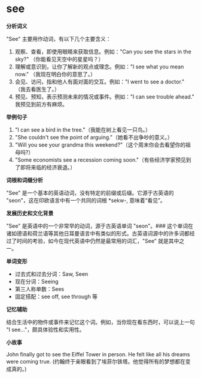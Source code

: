 # see

**分析词义**

  

"See" 主要用作动词，有以下几个主要含义：

  

1.  观察、查看，即使用眼睛来获取信息。例如："Can you see the stars in the sky?" （你能看见天空中的星星吗？）
2.  理解或意识到，让你了解新的观点或理念。例如："I see what you mean now." （我现在明白你的意思了。）
3.  会见、访问，指和他人有面对面的交互。例如："I went to see a doctor." （我去看医生了。）
4.  预见、预知，表示预测未来的情况或事件。例如："I can see trouble ahead." 我预见到前方有麻烦。

  

**举例句子**

  

1.  "I can see a bird in the tree."（我能在树上看见一只鸟。）
2.  "She couldn't see the point of arguing."（她看不出争吵的意义。）
3.  "Will you see your grandma this weekend?"（这个周末你会去看望你的祖母吗?）
4.  "Some economists see a recession coming soon."（有些经济学家预见到了即将来临的经济衰退。）

  

**词根和词缀分析**

  

"See" 是一个基本的英语动词，没有特定的前缀或后缀。它源于古英语的 "seon"，这在印欧语言中有一个共同的词根 \*sekw-, 意味着“看见”。

  

**发展历史和文化背景**

  

"See" 是英语中的一个非常早的动词，源于古英语单词 "seon"。### 这个单词在诸如德语和荷兰语等其他日耳曼语言中有类似的形式。古英语词源中的许多词都经过了时间的考验，如今在现代英语中仍然是最常用的词汇，"See" 就是其中之一。

  

**单词变形**

  

*   过去式和过去分词：Saw, Seen
*   现在分词：Seeing
*   第三人称单数：Sees
*   固定搭配：see off, see through 等

  

**记忆辅助**

  

结合生活中的物件或事件来记忆这个词。例如，当你现在看东西时，可以说上一句 "I see..."，颇具体验性和实用性。

  

**小故事**

  

John finally got to see the Eiffel Tower in person. He felt like all his dreams were coming true. (约翰终于亲眼看到了埃菲尔铁塔。他觉得所有的梦想都在变成真的。)
